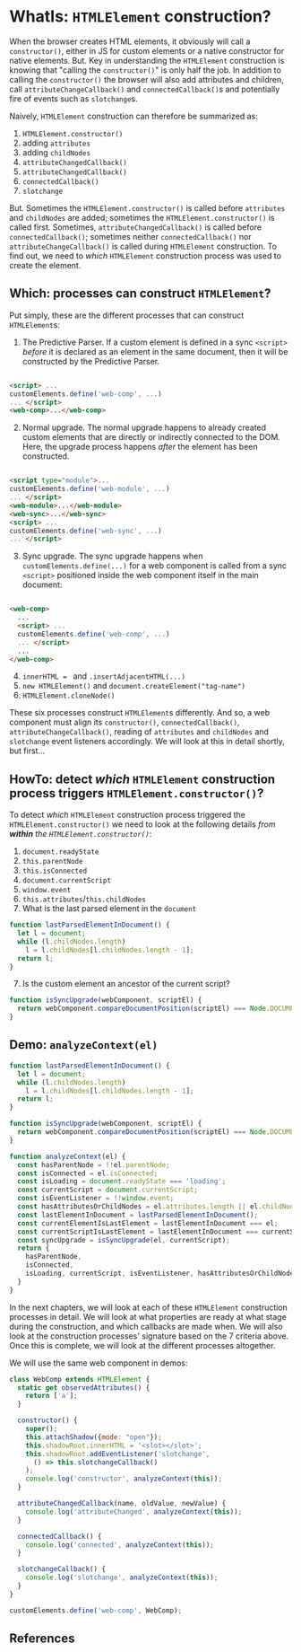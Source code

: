 # WhatIs: `HTMLElement` construction?

When the browser creates HTML elements, it obviously will call a `constructor()`, either in JS for custom elements or a native constructor for native elements. But. Key in understanding the `HTMLElement` construction is knowing that "calling the `constructor()`" is only half the job. In addition to calling the `constructor()` the browser will also add attributes and children, call `attributeChangeCallback()` and `connectedCallback()`s and potentially fire of events such as `slotchange`s.

Naively, `HTMLElement` construction can therefore be summarized as:

1. `HTMLElement.constructor()`
2. adding `attributes`
3. adding `childNodes`
4. `attributeChangedCallback()`
5. `attributeChangedCallback()`
6. `connectedCallback()`
7. `slotchange`

But. Sometimes the `HTMLElement.constructor()` is called before `attributes` and `childNodes` are added; sometimes the `HTMLElement.constructor()` is called first. Sometimes, `attributeChangedCallback()` is called before `connectedCallback()`; sometimes neither `connectedCallback()` nor `attributeChangeCallback()` is called during `HTMLElement` construction. To find out, we need to *which* `HTMLElement` construction process was used to create the element.

## Which: processes can construct `HTMLElement`?

Put simply, these are the different processes that can construct `HTMLElement`s:

1. The Predictive Parser. If a custom element is defined in a sync `<script>` *before* it is declared as an element in the same document, then it will be constructed by the Predictive Parser.

```html

<script> ...
customElements.define('web-comp', ...)
... </script>
<web-comp>...</web-comp>
```

2. Normal upgrade. The normal upgrade happens to already created custom elements that are directly or indirectly connected to the DOM. Here, the upgrade process happens *after* the element has been constructed.

```html

<script type="module">...
customElements.define('web-module', ...)
... </script>
<web-module>...</web-module>
<web-sync>...</web-sync>
<script> ...
customElements.define('web-sync', ...)
... </script>
```

3. Sync upgrade. The sync upgrade happens when `customElements.define(...)` for a web component is called from a sync `<script>` positioned inside the web component itself in the main document:

```html

<web-comp>
  ...
  <script> ...
  customElements.define('web-comp', ...)
  ... </script>
  ...
</web-comp>
```

4. `innerHTML = ` and `.insertAdjacentHTML(...)`
5. `new HTMLElement()` and `document.createElement("tag-name")`
6. `HTMLElement.cloneNode()`

These six processes construct `HTMLElement`s differently. And so, a web component must align its `constructor()`, `connectedCallback()`, `attributeChangeCallback()`, reading of `attributes` and `childNodes` and `slotchange` event listeners accordingly. We will look at this in detail shortly, but first...

## HowTo: detect *which* `HTMLElement` construction process triggers `HTMLElement.constructor()`?

To detect *which* `HTMLElement` construction process triggered the `HTMLElement.constructor()` we need to look at the following details *from **within** the `HTMLElement.constructor()`*:

1. `document.readyState`
2. `this.parentNode`
3. `this.isConnected`
4. `document.currentScript`
5. `window.event`
6. `this.attributes`/`this.childNodes`
7. What is the last parsed element in the `document`

```javascript
function lastParsedElementInDocument() {
  let l = document;
  while (l.childNodes.length)
    l = l.childNodes[l.childNodes.length - 1];
  return l;
}
```

7. Is the custom element an ancestor of the current script?

```javascript
function isSyncUpgrade(webComponent, scriptEl) {
  return webComponent.compareDocumentPosition(scriptEl) === Node.DOCUMENT_POSITION_CONTAINS;
}
```

## Demo: `analyzeContext(el)`

```javascript
function lastParsedElementInDocument() {
  let l = document;
  while (l.childNodes.length)
    l = l.childNodes[l.childNodes.length - 1];
  return l;
}

function isSyncUpgrade(webComponent, scriptEl) {
  return webComponent.compareDocumentPosition(scriptEl) === Node.DOCUMENT_POSITION_CONTAINS;
}

function analyzeContext(el) {
  const hasParentNode = !!el.parentNode;
  const isConnected = el.isConnected;
  const isLoading = document.readyState === 'loading';
  const currentScript = document.currentScript;
  const isEventListener = !!window.event;
  const hasAttributesOrChildNodes = el.attributes.length || el.childNodes.length;
  const lastElementInDocument = lastParsedElementInDocument();
  const currentElementIsLastElement = lastElementInDocument === el;
  const currentScriptIsLastElement = lastElementInDocument === currentScript;
  const syncUpgrade = isSyncUpgrade(el, currentScript);
  return {
    hasParentNode,
    isConnected,
    isLoading, currentScript, isEventListener, hasAttributesOrChildNodes, lastElementInDocument, currentElementIsLastElement, currentScriptIsLastElement, syncUpgrade
  }
}
```

In the next chapters, we will look at each of these `HTMLElement` construction processes in detail. We will look at what properties are ready at what stage during the construction, and which callbacks are made when. We will also look at the construction processes' signature based on the 7 criteria above. Once this is complete, we will look at the different processes altogether.

We will use the same web component in demos:

```javascript
class WebComp extends HTMLElement {
  static get observedAttributes() {
    return ['a'];
  }

  constructor() {
    super();
    this.attachShadow({mode: "open"});
    this.shadowRoot.innerHTML = '<slot></slot>';
    this.shadowRoot.addEventListener('slotchange',
      () => this.slotchangeCallback()
    );
    console.log('constructor', analyzeContext(this));
  }

  attributeChangedCallback(name, oldValue, newValue) {
    console.log('attributeChanged', analyzeContext(this));
  }

  connectedCallback() {
    console.log('connected', analyzeContext(this));
  }

  slotchangeCallback() {
    console.log('slotchange', analyzeContext(this));
  }
}

customElements.define('web-comp', WebComp);
```

## References
